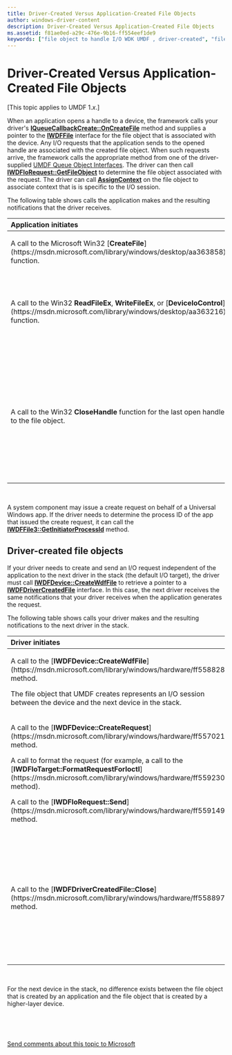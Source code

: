 ```yaml
---
title: Driver-Created Versus Application-Created File Objects
author: windows-driver-content
description: Driver-Created Versus Application-Created File Objects
ms.assetid: f81ae0ed-a29c-476e-9b16-ff554eef1de9
keywords: ["file object to handle I/O WDK UMDF , driver-created", "file object to handle I/O WDK UMDF , application-created", "I/O requests WDK UMDF , file object, driver-created versus application-created", "User-Mode Driver Framework WDK , file object to handle I/O, driver-created versus application-created", "UMDF WDK , file object to handle I/O, driver-created versus application-created", "user-mode drivers WDK UMDF , file object to handle I/O, driver-created versus application-created"]
---
```


# Driver-Created Versus Application-Created File Objects


\[This topic applies to UMDF 1.*x*.\]

When an application opens a handle to a device, the framework calls your driver's [**IQueueCallbackCreate::OnCreateFile**](https://msdn.microsoft.com/library/windows/hardware/ff556841) method and supplies a pointer to the [**IWDFFile**](https://msdn.microsoft.com/library/windows/hardware/ff558912) interface for the file object that is associated with the device. Any I/O requests that the application sends to the opened handle are associated with the created file object. When such requests arrive, the framework calls the appropriate method from one of the driver-supplied [UMDF Queue Object Interfaces](https://msdn.microsoft.com/library/windows/hardware/ff561301). The driver can then call [**IWDFIoRequest::GetFileObject**](https://msdn.microsoft.com/library/windows/hardware/ff559099) to determine the file object associated with the request. The driver can call [**AssignContext**](https://msdn.microsoft.com/library/windows/hardware/ff560208) on the file object to associate context that is is specific to the I/O session.

The following table shows calls the application makes and the resulting notifications that the driver receives.

<table>
<colgroup>
<col width="50%" />
<col width="50%" />
</colgroup>
<thead>
<tr class="header">
<th align="left">Application initiates</th>
<th align="left">Driver receives</th>
</tr>
</thead>
<tbody>
<tr class="odd">
<td align="left"><p>A call to the Microsoft Win32 [<strong>CreateFile</strong>](https://msdn.microsoft.com/library/windows/desktop/aa363858) function.</p></td>
<td align="left"><p>A call to its [<strong>IQueueCallbackCreate::OnCreateFile</strong>](https://msdn.microsoft.com/library/windows/hardware/ff556841) method.</p></td>
</tr>
<tr class="even">
<td align="left"><p>A call to the Win32 <strong>ReadFileEx</strong>, <strong>WriteFileEx</strong>, or [<strong>DeviceIoControl</strong>](https://msdn.microsoft.com/library/windows/desktop/aa363216) function.</p></td>
<td align="left"><p>A call to its [<strong>IQueueCallbackRead::OnRead</strong>](https://msdn.microsoft.com/library/windows/hardware/ff556875), [<strong>IQueueCallbackWrite::OnWrite</strong>](https://msdn.microsoft.com/library/windows/hardware/ff556885), or [<strong>IQueueCallbackDeviceIoControl::OnDeviceIoControl</strong>](https://msdn.microsoft.com/library/windows/hardware/ff556854) method.</p></td>
</tr>
<tr class="odd">
<td align="left"><p>A call to the Win32 <strong>CloseHandle</strong> function for the last open handle to the file object.</p></td>
<td align="left"><p>A call to its [<strong>IFileCallbackCleanup::OnCleanupFile</strong>](https://msdn.microsoft.com/library/windows/hardware/ff554905) method.</p>
<p>The driver cancels or completes all I/O requests that are associated with the file object.</p>
<p>After the driver returns from the cleanup notification, UMDF cancels any pending I/O requests.</p>
<p>After cleanup completes and UMDF cancels pending I/O requests, the driver receives a call to its [<strong>IFileCallbackClose::OnCloseFile</strong>](https://msdn.microsoft.com/library/windows/hardware/ff554910) method.</p></td>
</tr>
</tbody>
</table>

 

A system component may issue a create request on behalf of a Universal Windows app. If the driver needs to determine the process ID of the app that issued the create request, it can call the [**IWDFFile3::GetInitiatorProcessId**](https://msdn.microsoft.com/library/windows/hardware/hh451279) method.

## Driver-created file objects


If your driver needs to create and send an I/O request independent of the application to the next driver in the stack (the default I/O target), the driver must call [**IWDFDevice::CreateWdfFile**](https://msdn.microsoft.com/library/windows/hardware/ff558828) to retrieve a pointer to a [**IWDFDriverCreatedFile**](https://msdn.microsoft.com/library/windows/hardware/ff558895) interface. In this case, the next driver receives the same notifications that your driver receives when the application generates the request.

The following table shows calls your driver makes and the resulting notifications to the next driver in the stack.

<table>
<colgroup>
<col width="50%" />
<col width="50%" />
</colgroup>
<thead>
<tr class="header">
<th align="left">Driver initiates</th>
<th align="left">Next driver in the stack receives</th>
</tr>
</thead>
<tbody>
<tr class="odd">
<td align="left"><p>A call to the [<strong>IWDFDevice::CreateWdfFile</strong>](https://msdn.microsoft.com/library/windows/hardware/ff558828) method.</p>
<p>The file object that UMDF creates represents an I/O session between the device and the next device in the stack.</p></td>
<td align="left"><p>A call to its [<strong>IQueueCallbackCreate::OnCreateFile</strong>](https://msdn.microsoft.com/library/windows/hardware/ff556841) method.</p></td>
</tr>
<tr class="even">
<td align="left"><p>A call to the [<strong>IWDFDevice::CreateRequest</strong>](https://msdn.microsoft.com/library/windows/hardware/ff557021) method.</p>
<p>A call to format the request (for example, a call to the [<strong>IWDFIoTarget::FormatRequestForIoctl</strong>](https://msdn.microsoft.com/library/windows/hardware/ff559230) method).</p>
<p>A call to the [<strong>IWDFIoRequest::Send</strong>](https://msdn.microsoft.com/library/windows/hardware/ff559149) method.</p></td>
<td align="left"><p>A call to its [<strong>IQueueCallbackRead::OnRead</strong>](https://msdn.microsoft.com/library/windows/hardware/ff556875), [<strong>IQueueCallbackWrite::OnWrite</strong>](https://msdn.microsoft.com/library/windows/hardware/ff556885), or [<strong>IQueueCallbackDeviceIoControl::OnDeviceIoControl</strong>](https://msdn.microsoft.com/library/windows/hardware/ff556854) method.</p></td>
</tr>
<tr class="odd">
<td align="left"><p>A call to the [<strong>IWDFDriverCreatedFile::Close</strong>](https://msdn.microsoft.com/library/windows/hardware/ff558897) method.</p></td>
<td align="left"><p>A call to its [<strong>IFileCallbackCleanup::OnCleanupFile</strong>](https://msdn.microsoft.com/library/windows/hardware/ff554905) method.</p>
<p>The driver cancels or completes all I/O requests that are associated with the file object.</p>
<p>After the driver returns from the cleanup notification, UMDF cancels any pending I/O requests.</p>
<p>After cleanup completes and UMDF cancels pending I/O requests, the driver receives a call to its [<strong>IFileCallbackClose::OnCloseFile</strong>](https://msdn.microsoft.com/library/windows/hardware/ff554910) method.</p></td>
</tr>
</tbody>
</table>

 

For the next device in the stack, no difference exists between the file object that is created by an application and the file object that is created by a higher-layer device.

 

 

[Send comments about this topic to Microsoft](mailto:wsddocfb@microsoft.com?subject=Documentation%20feedback%20%5Bwdf\wdf%5D:%20Driver-Created%20Versus%20Application-Created%20File%20Objects%20%20RELEASE:%20%284/5/2016%29&body=%0A%0APRIVACY%20STATEMENT%0A%0AWe%20use%20your%20feedback%20to%20improve%20the%20documentation.%20We%20don't%20use%20your%20email%20address%20for%20any%20other%20purpose,%20and%20we'll%20remove%20your%20email%20address%20from%20our%20system%20after%20the%20issue%20that%20you're%20reporting%20is%20fixed.%20While%20we're%20working%20to%20fix%20this%20issue,%20we%20might%20send%20you%20an%20email%20message%20to%20ask%20for%20more%20info.%20Later,%20we%20might%20also%20send%20you%20an%20email%20message%20to%20let%20you%20know%20that%20we've%20addressed%20your%20feedback.%0A%0AFor%20more%20info%20about%20Microsoft's%20privacy%20policy,%20see%20http://privacy.microsoft.com/default.aspx. "Send comments about this topic to Microsoft")




